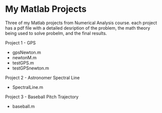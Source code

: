 # My Matlab Projects
Three of my Matlab projects from Numerical Analysis course.
each project has a pdf file with a detailed desription of the problem, the math theory being used to solve probelm, and the final results.



Project 1 - GPS
* gpsNewton.m
* newtonM.m
* testGPS.m
* testGPSnewton.m



Project 2 - Astronomer Spectral Line
* SpectralLine.m



Project 3 - Baseball Pitch Trajectory
* baseball.m

